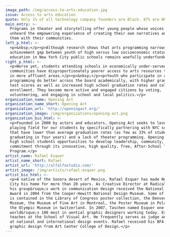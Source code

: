 ```yaml
---
image_path: /img/access-to-arts-education.jpg
issue: Access to arts education
quote: Only 1% of all technology company founders are Black. 87% are White.
main_entry: >-
  Programs in theater and storytelling offer young people whose voices are often
  unheard the empowering experience of creating their own narratives and sharing
  them with their communities.
left_p_html: >-
  <p>&nbsp;</p><p>Although research shows that arts programming narrows the
  achievement gap between youth of high versus low socioeconomic status, arts
  education in New York City public schools remains woefully underfunded.</p>
right_p_html: >-
  <p>Worse yet, students attending schools in economically under-served
  communities have disproportionately poorer access to arts resources than those
  in more affluent areas.</p><p>&nbsp;</p><p>Youth who participate in arts
  programming do better across the board academically, with higher grades and
  test scores as well as increased high school graduation rates and college
  enrollment. They become more active and engaged citizens by voting,
  volunteering, and engaging in school and local politics.</p>
organization_name: Opening Act
organization_name_short: Opening Act
organization_url: 'http://openingact.org/'
organization_image: /img/organizations/opening-act.png
organization_bio_html: >-
  <p>Founded in 2000 by actors and educators, Opening Act seeks to level the
  playing field for our students by specifically partnering with NYC schools
  that have lower than average graduation rates (as few as 33% of students
  graduating in four years) and a lack of theater programming. Opening Act gives
  high school students opportunities to develop leadership, community, and
  commitment through its innovative, high quality, free, After-School Theater
  Program.</p>
artist_name: Rafael Esquer
artist_name_short: Rafael
artist_url: 'http://alfalfastudio.com/'
artist_image: /img/artists/rafael-esquer.png
artist_bio_html: >-
  <p>A native of the Sonora desert of Mexico, Rafael Esquer has made New York
  City his home for more than 20 years. As Creative Director at Radical Media,
  his group&rsquo;s work in communication design received the National Design
  Award in 2004 from the Cooper-Hewitt National Design Museum. Some of his work
  is contained in the Library of Congress poster collection, the Denver Art
  Museum, the Museum of Fine Art in Montreal, the Poster Museum in Poland and
  the Olympic Museum in Switzerland. In 2007, Taschen named Esquer one of the
  world&rsquo;s 100 most in uential graphic designers working today. Esquer
  teaches at the School of Visual Art. He frequently serves as judge and speaker
  at national and international design events. Rafael received his BFA in
  graphic design from Art Center College of Design.</p>
---
```



